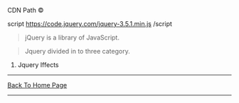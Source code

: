 
CDN Path &copy;

script <a href="./">https://code.jquery.com/jquery-3.5.1.min.js</a> /script

> jQuery is a library of JavaScript.

>Jquery divided in to three category.
<ol>
  <li>Jquery Iffects</li>
  </ol>



<hr>
<a href="https://punitkatiyar.github.io/">Back To Home Page</a>
<hr>
